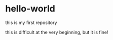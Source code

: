# hello-world
this is my first repository



this is difficult at the very beginning, but it is fine!

